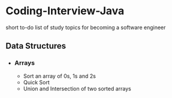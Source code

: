 # Coding-Interview-Java
short to-do list of study topics for becoming a software engineer

## Data Structures

- ### Arrays
	- Sort an array of 0s, 1s and 2s
    - Quick Sort
    - Union and Intersection of two sorted arrays
